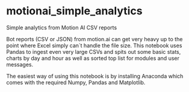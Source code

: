 # motionai_simple_analytics
Simple analytics from Motion AI CSV reports

Bot reports (CSV or JSON) from motion.ai can get very heavy up to the point where Excel simply can´t handle the file size. This notebook uses Pandas to ingest even very large CSVs and spits out some basic stats, charts by day and hour as well as sorted top list for modules and user messages.

The easiest way of using this notebook is by installing Anaconda which comes with the required Numpy, Pandas and Matplotlib.

